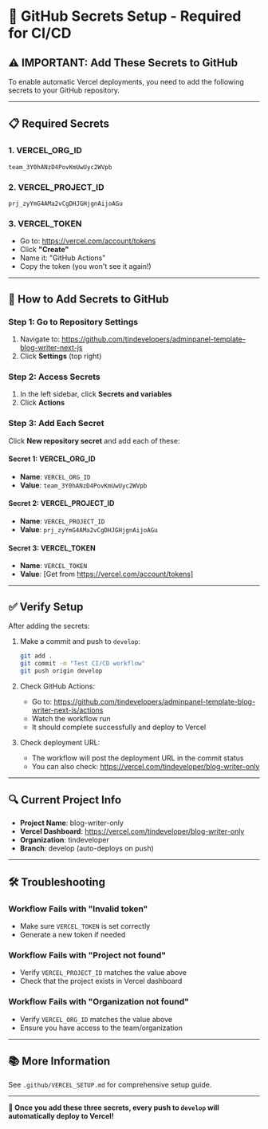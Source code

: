 # 🔑 GitHub Secrets Setup - Required for CI/CD

## ⚠️ IMPORTANT: Add These Secrets to GitHub

To enable automatic Vercel deployments, you need to add the following secrets to your GitHub repository.

---

## 📋 Required Secrets

### 1. VERCEL_ORG_ID
```
team_3Y0hANzD4PovKmUwUyc2WVpb
```

### 2. VERCEL_PROJECT_ID
```
prj_zyYmG4AMa2vCgDHJGHjgnAijoAGu
```

### 3. VERCEL_TOKEN
- Go to: https://vercel.com/account/tokens
- Click **"Create"**
- Name it: "GitHub Actions"
- Copy the token (you won't see it again!)

---

## 🚀 How to Add Secrets to GitHub

### Step 1: Go to Repository Settings
1. Navigate to: https://github.com/tindevelopers/adminpanel-template-blog-writer-next-js
2. Click **Settings** (top right)

### Step 2: Access Secrets
1. In the left sidebar, click **Secrets and variables**
2. Click **Actions**

### Step 3: Add Each Secret
Click **New repository secret** and add each of these:

#### Secret 1: VERCEL_ORG_ID
- **Name**: `VERCEL_ORG_ID`
- **Value**: `team_3Y0hANzD4PovKmUwUyc2WVpb`

#### Secret 2: VERCEL_PROJECT_ID
- **Name**: `VERCEL_PROJECT_ID`
- **Value**: `prj_zyYmG4AMa2vCgDHJGHjgnAijoAGu`

#### Secret 3: VERCEL_TOKEN
- **Name**: `VERCEL_TOKEN`
- **Value**: [Get from https://vercel.com/account/tokens]

---

## ✅ Verify Setup

After adding the secrets:

1. Make a commit and push to `develop`:
   ```bash
   git add .
   git commit -m "Test CI/CD workflow"
   git push origin develop
   ```

2. Check GitHub Actions:
   - Go to: https://github.com/tindevelopers/adminpanel-template-blog-writer-next-js/actions
   - Watch the workflow run
   - It should complete successfully and deploy to Vercel

3. Check deployment URL:
   - The workflow will post the deployment URL in the commit status
   - You can also check: https://vercel.com/tindeveloper/blog-writer-only

---

## 🔍 Current Project Info

- **Project Name**: blog-writer-only
- **Vercel Dashboard**: https://vercel.com/tindeveloper/blog-writer-only
- **Organization**: tindeveloper
- **Branch**: develop (auto-deploys on push)

---

## 🛠️ Troubleshooting

### Workflow Fails with "Invalid token"
- Make sure `VERCEL_TOKEN` is set correctly
- Generate a new token if needed

### Workflow Fails with "Project not found"
- Verify `VERCEL_PROJECT_ID` matches the value above
- Check that the project exists in Vercel dashboard

### Workflow Fails with "Organization not found"
- Verify `VERCEL_ORG_ID` matches the value above
- Ensure you have access to the team/organization

---

## 📚 More Information

See `.github/VERCEL_SETUP.md` for comprehensive setup guide.

---

**🎯 Once you add these three secrets, every push to `develop` will automatically deploy to Vercel!**

